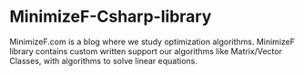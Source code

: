 # MinimizeF-Csharp-library
MinimizeF.com is a blog where we study optimization algorithms. MinimizeF library contains custom written support our algorithms like Matrix/Vector Classes, with algorithms to solve linear equations.
